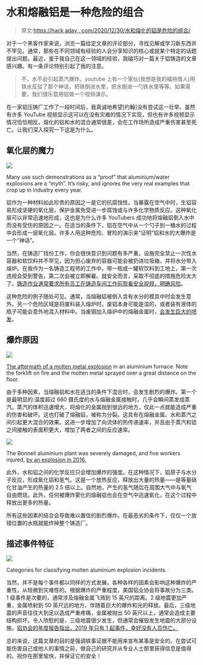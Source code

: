 # 水和熔融铝是一种危险的组合

> 原文:[https://hack aday . com/2020/12/30/水和熔化的铝是危险的组合/](https://hackaday.com/2020/12/30/water-and-molten-aluminium-is-a-dangerous-combination/)

对于一个黑客作家来说，浏览一篇给定文章的评论部分，寻找见解或学习新东西并不罕见。通常，那些在不同领域有经验的人会分享知识的核心或就某个特定的话题提出问题。最近，鉴于我自己在这一领域的经验，我碰巧对一篇关于铝铸造的文章感兴趣。有一条评论特别引起了我的注意。

> 不，水不会引起蒸汽爆炸。youtube 上有一个家伙(我想是我的福特情人)用铁水反驳了那个神话，把铁倒进水里，把水倒进一勺铁水里等等。如果需要，我们很乐意用铝做一个视频演示。

在一家铝压铸厂工作了一段时间后，我真诚地希望[约翰]没有尝试这一壮举。虽然有许多 YouTube 视频显示这可以在没有灾难的情况下实现，但也有许多视频显示情况恰恰相反。熔化的铝和水的混合通常很差，会在工作场所造成严重伤害甚至死亡。让我们深入探究一下这是为什么。

## 氧化层的魔力

![](../Images/58959faf73ccaccc855e1276001eb3a3.png)

Many use such demonstrations as a “proof” that aluminium/water explosions are a “myth”. It’s risky, and ignores the very real examples that crop up in industry every year.

铝作为一种材料如此珍贵的原因之一是它的抗腐蚀性。当暴露在空气中时，生铝容易形成坚硬的氧化层，保护金属免受进一步腐蚀或与许多化学物质反应。这种氧化层可以非常迅速地形成，这也是为什么许多 YouTubers 成功地将熔融铝倒入水中而没有受伤的原因之一。在适当的条件下，铝在空气中从一个勺子到一桶水的过程中会形成一层氧化层。许多人用这种危险、冒险的演示来“证明”铝和水的大爆炸是一个“神话”。

当然，在铸造厂找份工作，你会很快意识到问题有多严重。设施完全禁止一次性水容器和软饮料并不罕见，因为担心废弃的容器可能会被扔进垃圾箱，并将水分带入熔炉。在我作为一名铸造工程师的工作中，带一瓶或一罐软饮料到工地上，第一次违规会受到警告，第二次会被立即解雇。就安全而言，采取不彻底的措施危险太大了。[铸造作业通常要求所有员工在铸造车间工作前观看安全视频，明确风险](https://www.youtube.com/watch?v=EstAmVY4RVM)。

这种危险的例子随处可见。通常，当熔融铝被倒入含有水分的模具中时会发生意外。另一个危险区域是将废料装入熔炉时。废铝本身可能是湿的，或者装有液体的瓶子可能会意外地混入材料中。当废钢加入熔炉中的熔融金属时，[会发生巨大的喷发](https://www.youtube.com/watch?v=sIJmwF1Qs7M)。

## 爆炸原因

![](../Images/32b2872f53951f1b1b7fb40c073d5e68.png)

[The aftermath of a molten metal explosion](https://www.youtube.com/watch?v=sIJmwF1Qs7M) in an aluminium furnace. Note the forklift on fire and the molten metal sprayed over a great distance on the floor.

由于多种因素，当熔融铝和水在适当的条件下混合时，会发生剧烈的爆炸。第一个是最明显的:温度超过 660 摄氏度的水与熔融金属接触时，几乎会瞬间蒸发成蒸汽。蒸汽的体积迅速增大，将熔化的金属抛到很远的地方，仅此一点就能造成严重的伤害和破坏。这也打破了熔融铝，被称为分裂。这具有在熔融金属、水和蒸汽之间引起更大混合的效果。这进一步增加了向流体的热传递速率，并且由于蒸汽和铝之间接触的表面积更大，增加了两者之间的反应速率。

![](../Images/d7728e34c577799293ead373f4ba794f.png)

The Bonnell aluminium plant was severely damaged, and five workers injured, [by an explosion in 2016.](https://www.ajc.com/news/local/one-still-critical-after-explosion-coweta-bonnell-aluminum-plant/kZXmuNfChUrd6B9X82JhLO/)

此外，水和铝之间的化学反应只会增加爆炸的强度。在这种情况下，铝原子与水分子反应，形成氧化铝和氢气。这是一个放热反应，释放出大量的热量——是等量硝化甘油产生的热量的 2.5 倍以上。自然地，产生的氢气随后在周围大气中与氧气自由燃烧。此外，任何被爆炸雾化的熔融铝也会在空气中迅速氧化，在这个过程中释放出更多的热量。

所有这些因素的结合会导致难以置信的剧烈爆炸。在最恶劣的条件下，仅仅一个放错位置的水瓶就能炸掉整个铸造厂。

## 描述事件特征

![](../Images/91dccf5e34a6739f70057a86c5481ef3.png)

Categories for classifying molten aluminium explosion incidents.

当然，并不是每个事件都以同样的方式发展。各种各样的因素会影响这种爆炸的严重性，从轻微到灾难性的。根据爆炸的严重程度，美国铝业协会将事故分为三类。1 级事件是次要的，通常涉及熔融金属飞溅到 15 英尺的距离。2 级地震更加严重，金属喷射到 50 英尺远的地方，伴随着巨大的爆炸和光的释放。最后，三级地震的声音往往大到足以造成严重疼痛，金属被抛出 50 英尺以上，通常会造成主要结构损坏。令人欣慰的是，三级地震很少发生，但通常会摧毁发生地震的大部分设施。[铝协会的年度报告指出，2019 年只有 1 起事件，幸好没有人员伤亡。](https://www.aluminum.org/sites/default/files/2020%20Molten%20Metal%20Incident%20Annual%20Summary%20Report%20092120.pdf)

总的来说，这篇文章的目的是强调轶事证据不能用来宣布某事是安全的。在尝试可能伤害自己或他人的事情之前，做自己的研究并从专业人士那里获得信息是值得的。祝你在那里愉快，并保证它的安全！